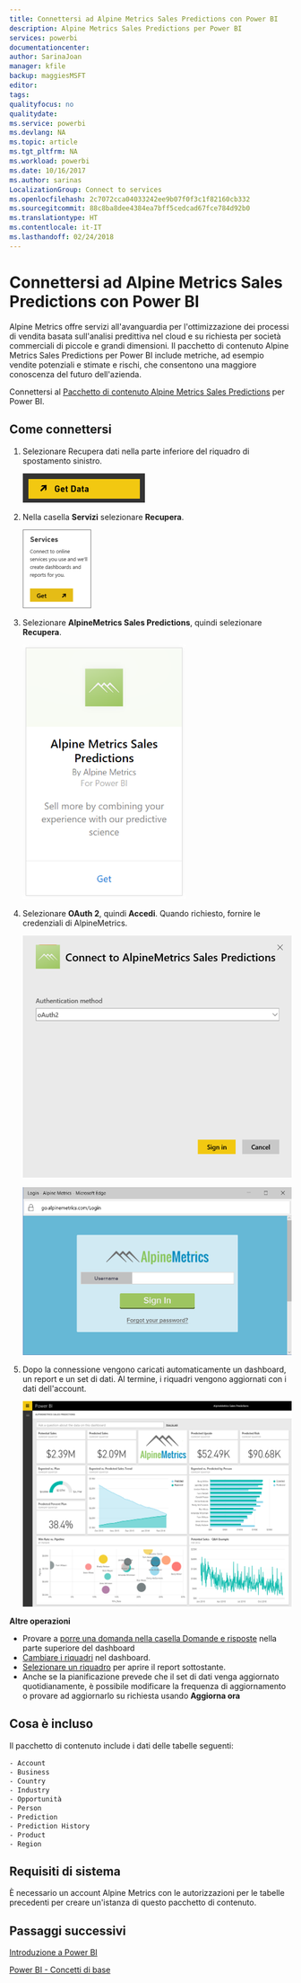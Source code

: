 ```yaml
---
title: Connettersi ad Alpine Metrics Sales Predictions con Power BI
description: Alpine Metrics Sales Predictions per Power BI
services: powerbi
documentationcenter: 
author: SarinaJoan
manager: kfile
backup: maggiesMSFT
editor: 
tags: 
qualityfocus: no
qualitydate: 
ms.service: powerbi
ms.devlang: NA
ms.topic: article
ms.tgt_pltfrm: NA
ms.workload: powerbi
ms.date: 10/16/2017
ms.author: sarinas
LocalizationGroup: Connect to services
ms.openlocfilehash: 2c7072cca04033242ee9b07f0f3c1f82160cb332
ms.sourcegitcommit: 88c8ba8dee4384ea7bff5cedcad67fce784d92b0
ms.translationtype: HT
ms.contentlocale: it-IT
ms.lasthandoff: 02/24/2018
---
```

# <a name="connect-to-alpine-metrics-sales-predictions-with-power-bi"></a>Connettersi ad Alpine Metrics Sales Predictions con Power BI
Alpine Metrics offre servizi all'avanguardia per l'ottimizzazione dei processi di vendita basata sull'analisi predittiva nel cloud e su richiesta per società commerciali di piccole e grandi dimensioni. Il pacchetto di contenuto Alpine Metrics Sales Predictions per Power BI include metriche, ad esempio vendite potenziali e stimate e rischi, che consentono una maggiore conoscenza del futuro dell'azienda. 

Connettersi al [Pacchetto di contenuto Alpine Metrics Sales Predictions](https://app.powerbi.com/getdata/services/alpine-metrics) per Power BI.

## <a name="how-to-connect"></a>Come connettersi
1. Selezionare Recupera dati nella parte inferiore del riquadro di spostamento sinistro.  
   
    ![](media/service-connect-to-alpine-metrics/getdata.png)
2. Nella casella **Servizi** selezionare **Recupera**.  
   
    ![](media/service-connect-to-alpine-metrics/services.png)
3. Selezionare **AlpineMetrics Sales Predictions**, quindi selezionare **Recupera**.  
   
    ![](media/service-connect-to-alpine-metrics/alpine.png)
4. Selezionare **OAuth 2**, quindi **Accedi**. Quando richiesto, fornire le credenziali di AlpineMetrics.
   
    ![](media/service-connect-to-alpine-metrics/creds.png)
   
    ![](media/service-connect-to-alpine-metrics/creds2.png)
5. Dopo la connessione vengono caricati automaticamente un dashboard, un report e un set di dati. Al termine, i riquadri vengono aggiornati con i dati dell'account.
   
    ![](media/service-connect-to-alpine-metrics/dashboard.png)

**Altre operazioni**

* Provare a [porre una domanda nella casella Domande e risposte](power-bi-q-and-a.md) nella parte superiore del dashboard
* [Cambiare i riquadri](service-dashboard-edit-tile.md) nel dashboard.
* [Selezionare un riquadro](service-dashboard-tiles.md) per aprire il report sottostante.
* Anche se la pianificazione prevede che il set di dati venga aggiornato quotidianamente, è possibile modificare la frequenza di aggiornamento o provare ad aggiornarlo su richiesta usando **Aggiorna ora**

## <a name="whats-included"></a>Cosa è incluso
Il pacchetto di contenuto include i dati delle tabelle seguenti:  

    - Account    
    - Business    
    - Country    
    - Industry    
    - Opportunità  
    - Person  
    - Prediction    
    - Prediction History    
    - Product  
    - Region    

## <a name="system-requirements"></a>Requisiti di sistema
È necessario un account Alpine Metrics con le autorizzazioni per le tabelle precedenti per creare un'istanza di questo pacchetto di contenuto.

## <a name="next-steps"></a>Passaggi successivi
[Introduzione a Power BI](service-get-started.md)

[Power BI - Concetti di base](service-basic-concepts.md)

